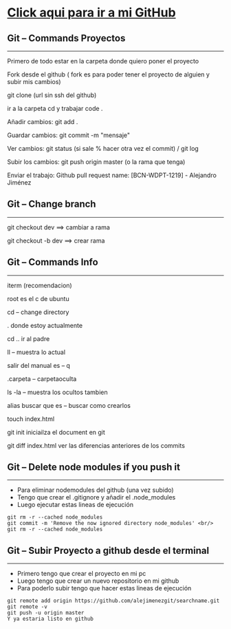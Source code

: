 # [Click aqui para ir a mi GitHub](https://github.com/alejimenezgit)

## Git – Commands Proyectos
-------------------------------------------------------------------------------
Primero de todo estar en la carpeta donde quiero poner el proyecto

Fork desde el github ( fork es para poder tener el proyecto de alguien y subir mis cambios)

git clone (url sin ssh del github)

ir a la carpeta cd y trabajar code .

Añadir cambios:      git add .

Guardar cambios: 	git commit -m "mensaje" 

Ver cambios: 		git status (si sale % hacer otra vez el commit) / git log

Subir los cambios: 	git push origin master (o la rama que tenga)

Enviar el trabajo:	Github pull request name: 	[BCN-WDPT-1219] - Alejandro Jiménez

## Git – Change branch
--------------------------------------------------------------------------------
git checkout dev				==> cambiar a rama

git checkout -b dev 				==> crear rama

## Git – Commands Info
--------------------------------------------------------------------------------
iterm (recomendacion)

root es el c de ubuntu

cd – change directory

. donde estoy actualmente

cd .. ir al padre

ll – muestra lo actual

salir del manual es – q

.carpeta – carpetaoculta

ls -la – muestra los ocultos tambien

alias buscar que es – buscar como crearlos

touch index.html

git init       			iniciailza el document en git

git diff index.html		ver las diferencias anteriores de los commits


## Git – Delete node modules if you push it
--------------------------------------------------------------------------------
- Para eliminar nodemodules del github (una vez subido)
- Tengo que crear el .gitignore y añadir el .node_modules
- Luego ejecutar estas lineas de ejecución
```
git rm -r --cached node_modules 
git commit -m 'Remove the now ignored directory node_modules' <br/>
git rm -r --cached node_modules
```

## Git – Subir Proyecto a github desde el terminal	
--------------------------------------------------------------------------------
- Primero tengo que crear el proyecto en mi pc
- Luego tengo que crear un nuevo repositorio en mi github
- Para poderlo subir tengo que hacer estas lineas de ejecución

```
git remote add origin https://github.com/alejimenezgit/searchname.git    
git remote -v                                  
git push -u origin master                      
Y ya estaria listo en github 
```


